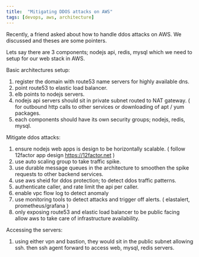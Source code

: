 ```yaml
---
title:  "Mitigating DDOS attacks on AWS"
tags: [devops, aws, architecture]
---
```


Recently, a friend asked about how to handle ddos attacks on AWS. We discussed and theses are some pointers. 

Lets say there are 3 components; nodejs api, redis, mysql which we need to setup for our web stack in AWS.

Basic architectures setup:
1. register the domain with route53 name servers for highly available dns.
2. point route53 to elastic load balancer.
3. elb points to nodejs servers.
4. nodejs api servers should sit in private subnet routed to NAT gateway. ( for outbound http calls to other services or downloading of apt / yum packages.
5. each components should have its own security groups; nodejs, redis, mysql.

Mitigate ddos attacks:
1. ensure nodejs web apps is design to be horizontally scalable. ( follow 12factor app design https://12factor.net )
2. use auto scaling group to take traffic spike.
3. use durable message queues in the architecture to smoothen the spike requests to other backend services.
4. use aws sheid for ddos protection; to detect ddos traffic patterns.
5. authenticate caller, and rate limit the api per caller.
6. enable vpc flow log to detect anomaly
7. use monitoring tools to detect attacks and trigger off alerts. ( elastalert, prometheus/grafana )
8. only exposing route53 and elastic load balancer to be public facing allow aws to take care of infrastructure availability.

Accessing the servers:
1. using either vpn and bastion, they would sit in the public subnet allowing ssh. then ssh agent forward to access web, mysql, redis servers.